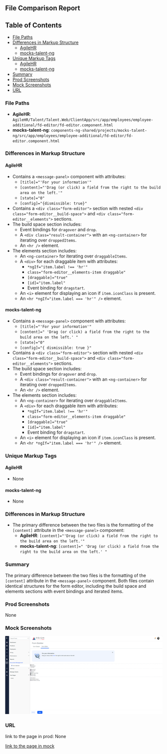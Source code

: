 ## File Comparison Report

## Table of Contents

- [File Paths](#file-paths)
- [Differences in Markup Structure](#differences-in-markup-structure)
  - [AgileHR](#agilehr)
  - [mocks-talent-ng](#mocks-talent-ng)
- [Unique Markup Tags](#unique-markup-tags)
  - [AgileHR](#agilehr-1)
  - [mocks-talent-ng](#mocks-talent-ng-1)
- [Summary](#summary)
- [Prod Screenshots](#prod-screenshots)
- [Mock Screenshots](#mock-screenshots)
- [URL](#url)

### File Paths

- **AgileHR**: `AgileHR/Talent/Talent.Web/ClientApp/src/app/employees/employee-additional/fd-editor/fd-editor.component.html`
- **mocks-talent-ng**: `components-ng-shared/projects/mocks-talent-ng/src/app/employees/employee-additional/fd-editor/fd-editor.component.html`

### Differences in Markup Structure

#### AgileHR

- Contains a `<message-panel>` component with attributes:
  - `[title]="'For your information'"`
  - `[content]="'Drag (or click) a field from the right to the build area on the left.'"`
  - `[state]="0"`
  - `[config]="{dismissible: true}"`
- Contains a `<div class="form-editor">` section with nested `<div class="form-editor__build-space">` and `<div class="form-editor__elements">` sections.
- The build space section includes:
  - Event bindings for `dragover` and `drop`.
  - A `<div class="result-container">` with an `<ng-container>` for iterating over `droppedItems`.
  - An `<hr />` element.
- The elements section includes:
  - An `<ng-container>` for iterating over `draggableItems`.
  - A `<div>` for each draggable item with attributes:
    - `*ngIf="item.label !== 'hr'"`
    - `class="form-editor__elements-item draggable"`
    - `[draggable]="true"`
    - `[id]="item.label"`
    - Event binding for `dragstart`.
  - An `<i>` element for displaying an icon if `item.iconClass` is present.
  - An `<hr *ngIf="item.label === 'hr'" />` element.

#### mocks-talent-ng

- Contains a `<message-panel>` component with attributes:
  - `[title]="'For your information'"`
  - `[content]=" 'Drag (or click) a field from the right to the build area on the left.' "`
  - `[state]="0"`
  - `[config]="{ dismissible: true }"`
- Contains a `<div class="form-editor">` section with nested `<div class="form-editor__build-space">` and `<div class="form-editor__elements">` sections.
- The build space section includes:
  - Event bindings for `dragover` and `drop`.
  - A `<div class="result-container">` with an `<ng-container>` for iterating over `droppedItems`.
  - An `<hr />` element.
- The elements section includes:
  - An `<ng-container>` for iterating over `draggableItems`.
  - A `<div>` for each draggable item with attributes:
    - `*ngIf="item.label !== 'hr'"`
    - `class="form-editor__elements-item draggable"`
    - `[draggable]="true"`
    - `[id]="item.label"`
    - Event binding for `dragstart`.
  - An `<i>` element for displaying an icon if `item.iconClass` is present.
  - An `<hr *ngIf="item.label === 'hr'" />` element.

### Unique Markup Tags

#### AgileHR

- None

#### mocks-talent-ng

- None

### Differences in Markup Structure

- The primary difference between the two files is the formatting of the `[content]` attribute in the `<message-panel>` component:
  - **AgileHR**: `[content]="'Drag (or click) a field from the right to the build area on the left.'"`
  - **mocks-talent-ng**: `[content]=" 'Drag (or click) a field from the right to the build area on the left.' "`

### Summary

The primary difference between the two files is the formatting of the `[content]` attribute in the `<message-panel>` component. Both files contain identical structures for the form editor, including the build space and elements sections with event bindings and iterated items.

### Prod Screenshots

None

### Mock Screenshots

![Mock Screenshot](fd-editor-mock.png)

### URL

link to the page in prod: None

[link to the page in mock](https://localhost:4340/forms/1/form-builder)
